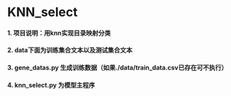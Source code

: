 # KNN_select

#### 1. 项目说明：用knn实现目录映射分类 
#### 2. data下面为训练集合文本以及测试集合文本
#### 3. gene_datas.py 生成训练数据（如果./data/train_data.csv已存在可不执行）
#### 4. knn_select.py 为模型主程序